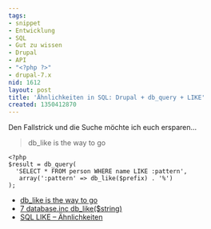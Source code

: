 ```yaml
---
tags:
- snippet
- Entwicklung
- SQL
- Gut zu wissen
- Drupal
- API
- "<?php ?>"
- drupal-7.x
nid: 1612
layout: post
title: 'Ähnlichkeiten in SQL: Drupal + db_query + LIKE'
created: 1350412870
---
```

<p>Den Fallstrick und die Suche möchte ich euch ersparen...</p>
<blockquote>db_like is the way to go</blockquote>

```
<?php
$result = db_query( 
  'SELECT * FROM person WHERE name LIKE :pattern', 
   array(':pattern' => db_like($prefix) . '%') 
); 
```
<ul>
	<li><a href="http://api.drupal.org/api/drupal/includes%21database%21database.inc/function/db_query/7#comment-33348">db_like is the way to go</a></li>
	<li><a href="http://api.drupal.org/api/drupal/includes%21database%21database.inc/function/db_like/7">7 database.inc db_like($string)</a></li>
	<li><a href="http://de.wikibooks.org/wiki/Einf%C3%BChrung_in_SQL:_WHERE-Klausel_im_Detail#LIKE_.E2.80.93_.C3.84hnlichkeiten_.281.29">SQL LIKE – Ähnlichkeiten</a></li>
</ul>
<!--break-->
